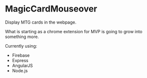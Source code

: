 # MagicCardMouseover
Display MTG cards in the webpage.

What is starting as a chrome extension for MVP is going to grow into something more.

Currently using:
- Firebase
- Express
- AngularJS
- Node.js
